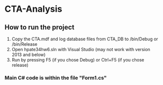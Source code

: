 # CTA-Analysis

## How to run the project
1. Copy the CTA.mdf and log database files from CTA_DB to /bin/Debug or /bin/Release
2. Open hpate34hw6.sln with Visual Studio (may not work with version 2013 and below)
3. Run by pressing F5 (if you chose Debug) or Ctrl+F5 (if you chose release)

### Main C# code is within the file "Form1.cs"

